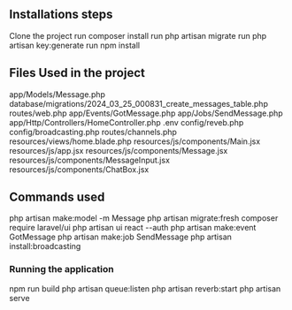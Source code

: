 ## Installations steps

Clone the project
run composer install
run php artisan migrate
run php artisan key:generate
run npm install

## Files Used in the project

app/Models/Message.php
database/migrations/2024_03_25_000831_create_messages_table.php
routes/web.php
app/Events/GotMessage.php
app/Jobs/SendMessage.php
app/Http/Controllers/HomeController.php
.env
config/reveb.php
config/broadcasting.php
routes/channels.php
resources/views/home.blade.php
resources/js/components/Main.jsx
resources/js/app.jsx
resources/js/components/Message.jsx
resources/js/components/MessageInput.jsx
resources/js/components/ChatBox.jsx

## Commands used

php artisan make:model -m Message
php artisan migrate:fresh
composer require laravel/ui
php artisan ui react --auth
php artisan make:event GotMessage
php artisan make:job SendMessage
php artisan install:broadcasting

### Running the application

npm run build
php artisan queue:listen
php artisan reverb:start
php artisan serve
